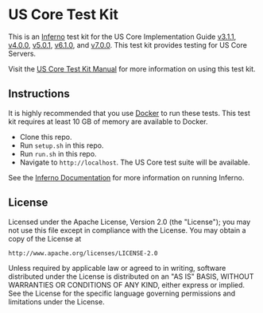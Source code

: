 # US Core Test Kit

This is an [Inferno](https://inferno-framework.github.io/) test kit
for the US Core Implementation Guide
[v3.1.1](https://hl7.org/fhir/us/core/STU3.1.1/),
[v4.0.0](https://hl7.org/fhir/us/core/STU4/),
[v5.0.1](https://hl7.org/fhir/us/core/STU5.0.1/),
[v6.1.0](https://hl7.org/fhir/us/core/STU6.1/), and
[v7.0.0](https://hl7.org/fhir/us/core/STU7/).  This test kit
provides testing for US Core Servers.

Visit the [US Core Test Kit Manual](https://github.com/inferno-framework/us-core-test-kit/wiki) for more information on using this test kit.

## Instructions

It is highly recommended that you use [Docker](https://www.docker.com/) to run
these tests.  This test kit requires at least 10 GB of memory are available to Docker.

- Clone this repo.
- Run `setup.sh` in this repo.
- Run `run.sh` in this repo.
- Navigate to `http://localhost`. The US Core test suite will be available.

See the [Inferno Documentation](https://inferno-framework.github.io/docs/)
for more information on running Inferno.

## License

Licensed under the Apache License, Version 2.0 (the "License"); you may not use
this file except in compliance with the License. You may obtain a copy of the
License at
```
http://www.apache.org/licenses/LICENSE-2.0
```
Unless required by applicable law or agreed to in writing, software distributed
under the License is distributed on an "AS IS" BASIS, WITHOUT WARRANTIES OR
CONDITIONS OF ANY KIND, either express or implied. See the License for the
specific language governing permissions and limitations under the License.
